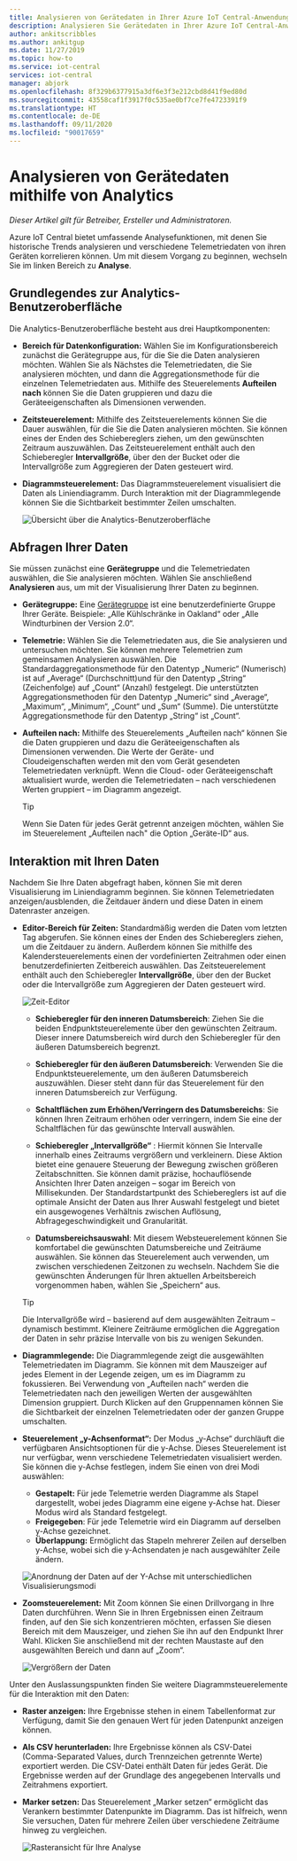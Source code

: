 ```yaml
---
title: Analysieren von Gerätedaten in Ihrer Azure IoT Central-Anwendung | Microsoft-Dokumentation
description: Analysieren Sie Gerätedaten in Ihrer Azure IoT Central-Anwendung.
author: ankitscribbles
ms.author: ankitgup
ms.date: 11/27/2019
ms.topic: how-to
ms.service: iot-central
services: iot-central
manager: abjork
ms.openlocfilehash: 8f329b6377915a3df6e3f3e212cbd8d41f9ed80d
ms.sourcegitcommit: 43558caf1f3917f0c535ae0bf7ce7fe4723391f9
ms.translationtype: HT
ms.contentlocale: de-DE
ms.lasthandoff: 09/11/2020
ms.locfileid: "90017659"
---
```

# <a name="how-to-use-analytics-to-analyze-device-data"></a>Analysieren von Gerätedaten mithilfe von Analytics

*Dieser Artikel gilt für Betreiber, Ersteller und Administratoren.*

Azure IoT Central bietet umfassende Analysefunktionen, mit denen Sie historische Trends analysieren und verschiedene Telemetriedaten von ihren Geräten korrelieren können. Um mit diesem Vorgang zu beginnen, wechseln Sie im linken Bereich zu **Analyse**.

## <a name="understanding-the-analytics-ui"></a>Grundlegendes zur Analytics-Benutzeroberfläche
Die Analytics-Benutzeroberfläche besteht aus drei Hauptkomponenten:
- **Bereich für Datenkonfiguration:** Wählen Sie im Konfigurationsbereich zunächst die Gerätegruppe aus, für die Sie die Daten analysieren möchten. Wählen Sie als Nächstes die Telemetriedaten, die Sie analysieren möchten, und dann die Aggregationsmethode für die einzelnen Telemetriedaten aus. Mithilfe des Steuerelements **Aufteilen nach** können Sie die Daten gruppieren und dazu die Geräteeigenschaften als Dimensionen verwenden.

- **Zeitsteuerelement:** Mithilfe des Zeitsteuerelements können Sie die Dauer auswählen, für die Sie die Daten analysieren möchten. Sie können eines der Enden des Schiebereglers ziehen, um den gewünschten Zeitraum auszuwählen. Das Zeitsteuerelement enthält auch den Schieberegler **Intervallgröße**, über den der Bucket oder die Intervallgröße zum Aggregieren der Daten gesteuert wird. 

- **Diagrammsteuerelement:** Das Diagrammsteuerelement visualisiert die Daten als Liniendiagramm. Durch Interaktion mit der Diagrammlegende können Sie die Sichtbarkeit bestimmter Zeilen umschalten. 


  ![Übersicht über die Analytics-Benutzeroberfläche](media/howto-create-analytics/analyticsui.png)


## <a name="querying-your-data"></a>Abfragen Ihrer Daten

Sie müssen zunächst eine **Gerätegruppe** und die Telemetriedaten auswählen, die Sie analysieren möchten. Wählen Sie anschließend **Analysieren** aus, um mit der Visualisierung Ihrer Daten zu beginnen.

- **Gerätegruppe:** Eine [Gerätegruppe](tutorial-use-device-groups.md) ist eine benutzerdefinierte Gruppe Ihrer Geräte. Beispiele: „Alle Kühlschränke in Oakland“ oder „Alle Windturbinen der Version 2.0“.

- **Telemetrie:** Wählen Sie die Telemetriedaten aus, die Sie analysieren und untersuchen möchten. Sie können mehrere Telemetrien zum gemeinsamen Analysieren auswählen. Die Standardaggregationsmethode für den Datentyp „Numeric“ (Numerisch) ist auf „Average“ (Durchschnitt)und für den Datentyp „String“ (Zeichenfolge) auf „Count“ (Anzahl) festgelegt. Die unterstützten Aggregationsmethoden für den Datentyp „Numeric“ sind „Average“, „Maximum“, „Minimum“, „Count“ und „Sum“ (Summe).  Die unterstützte Aggregationsmethode für den Datentyp „String“ ist „Count“.

- **Aufteilen nach:** Mithilfe des Steuerelements „Aufteilen nach“ können Sie die Daten gruppieren und dazu die Geräteeigenschaften als Dimensionen verwenden. Die Werte der Geräte- und Cloudeigenschaften werden mit den vom Gerät gesendeten Telemetriedaten verknüpft. Wenn die Cloud- oder Geräteeigenschaft aktualisiert wurde, werden die Telemetriedaten – nach verschiedenen Werten gruppiert – im Diagramm angezeigt.

    > [!TIP]
    > Wenn Sie Daten für jedes Gerät getrennt anzeigen möchten, wählen Sie im Steuerelement „Aufteilen nach" die Option „Geräte-ID“ aus.

## <a name="interacting-with-your-data"></a>Interaktion mit Ihren Daten

Nachdem Sie Ihre Daten abgefragt haben, können Sie mit deren Visualisierung im Liniendiagramm beginnen. Sie können Telemetriedaten anzeigen/ausblenden, die Zeitdauer ändern und diese Daten in einem Datenraster anzeigen.

- **Editor-Bereich für Zeiten:** Standardmäßig werden die Daten vom letzten Tag abgerufen. Sie können eines der Enden des Schiebereglers ziehen, um die Zeitdauer zu ändern. Außerdem können Sie mithilfe des Kalendersteuerelements einen der vordefinierten Zeitrahmen oder einen benutzerdefinierten Zeitbereich auswählen. Das Zeitsteuerelement enthält auch den Schieberegler **Intervallgröße**, über den der Bucket oder die Intervallgröße zum Aggregieren der Daten gesteuert wird.

    ![Zeit-Editor](media/howto-create-analytics/timeeditorpanel.png)

    - **Schieberegler für den inneren Datumsbereich**: Ziehen Sie die beiden Endpunktsteuerelemente über den gewünschten Zeitraum. Dieser innere Datumsbereich wird durch den Schieberegler für den äußeren Datumsbereich begrenzt.
    
   
    - **Schieberegler für den äußeren Datumsbereich**: Verwenden Sie die Endpunktsteuerelemente, um den äußeren Datumsbereich auszuwählen. Dieser steht dann für das Steuerelement für den inneren Datumsbereich zur Verfügung.

    - **Schaltflächen zum Erhöhen/Verringern des Datumsbereichs**: Sie können Ihren Zeitraum erhöhen oder verringern, indem Sie eine der Schaltflächen für das gewünschte Intervall auswählen.

    - **Schieberegler „Intervallgröße“** : Hiermit können Sie Intervalle innerhalb eines Zeitraums vergrößern und verkleinern. Diese Aktion bietet eine genauere Steuerung der Bewegung zwischen größeren Zeitabschnitten. Sie können damit präzise, hochauflösende Ansichten Ihrer Daten anzeigen – sogar im Bereich von Millisekunden. Der Standardstartpunkt des Schiebereglers ist auf die optimale Ansicht der Daten aus Ihrer Auswahl festgelegt und bietet ein ausgewogenes Verhältnis zwischen Auflösung, Abfragegeschwindigkeit und Granularität.
    
    - **Datumsbereichsauswahl**: Mit diesem Websteuerelement können Sie komfortabel die gewünschten Datumsbereiche und Zeiträume auswählen. Sie können das Steuerelement auch verwenden, um zwischen verschiedenen Zeitzonen zu wechseln. Nachdem Sie die gewünschten Änderungen für Ihren aktuellen Arbeitsbereich vorgenommen haben, wählen Sie „Speichern“ aus.

    > [!TIP]
    > Die Intervallgröße wird – basierend auf dem ausgewählten Zeitraum – dynamisch bestimmt. Kleinere Zeiträume ermöglichen die Aggregation der Daten in sehr präzise Intervalle von bis zu wenigen Sekunden.


- **Diagrammlegende:** Die Diagrammlegende zeigt die ausgewählten Telemetriedaten im Diagramm. Sie können mit dem Mauszeiger auf jedes Element in der Legende zeigen, um es im Diagramm zu fokussieren. Bei Verwendung von „Aufteilen nach“ werden die Telemetriedaten nach den jeweiligen Werten der ausgewählten Dimension gruppiert. Durch Klicken auf den Gruppennamen können Sie die Sichtbarkeit der einzelnen Telemetriedaten oder der ganzen Gruppe umschalten.  


- **Steuerelement „y-Achsenformat“:** Der Modus „y-Achse“ durchläuft die verfügbaren Ansichtsoptionen für die y-Achse. Dieses Steuerelement ist nur verfügbar, wenn verschiedene Telemetriedaten visualisiert werden. Sie können die y-Achse festlegen, indem Sie einen von drei Modi auswählen:

    - **Gestapelt:** Für jede Telemetrie werden Diagramme als Stapel dargestellt, wobei jedes Diagramm eine eigene y-Achse hat. Dieser Modus wird als Standard festgelegt.
    - **Freigegeben**: Für jede Telemetrie wird ein Diagramm auf derselben y-Achse gezeichnet.
    - **Überlappung:** Ermöglicht das Stapeln mehrerer Zeilen auf derselben y-Achse, wobei sich die y-Achsendaten je nach ausgewählter Zeile ändern.

  ![Anordnung der Daten auf der Y-Achse mit unterschiedlichen Visualisierungsmodi](media/howto-create-analytics/yaxiscontrol.png)

- **Zoomsteuerelement:** Mit Zoom können Sie einen Drillvorgang in Ihre Daten durchführen. Wenn Sie in Ihren Ergebnissen einen Zeitraum finden, auf den Sie sich konzentrieren möchten, erfassen Sie diesen Bereich mit dem Mauszeiger, und ziehen Sie ihn auf den Endpunkt Ihrer Wahl. Klicken Sie anschließend mit der rechten Maustaste auf den ausgewählten Bereich und dann auf „Zoom“.

  ![Vergrößern der Daten](media/howto-create-analytics/zoom.png)

Unter den Auslassungspunkten finden Sie weitere Diagrammsteuerelemente für die Interaktion mit den Daten:

- **Raster anzeigen:** Ihre Ergebnisse stehen in einem Tabellenformat zur Verfügung, damit Sie den genauen Wert für jeden Datenpunkt anzeigen können.

- **Als CSV herunterladen:** Ihre Ergebnisse können als CSV-Datei (Comma-Separated Values, durch Trennzeichen getrennte Werte) exportiert werden. Die CSV-Datei enthält Daten für jedes Gerät. Die Ergebnisse werden auf der Grundlage des angegebenen Intervalls und Zeitrahmens exportiert. 

- **Marker setzen:** Das Steuerelement „Marker setzen“ ermöglicht das Verankern bestimmter Datenpunkte im Diagramm. Das ist hilfreich, wenn Sie versuchen, Daten für mehrere Zeilen über verschiedene Zeiträume hinweg zu vergleichen.

  ![Rasteransicht für Ihre Analyse](media/howto-create-analytics/additionalchartcontrols.png)
